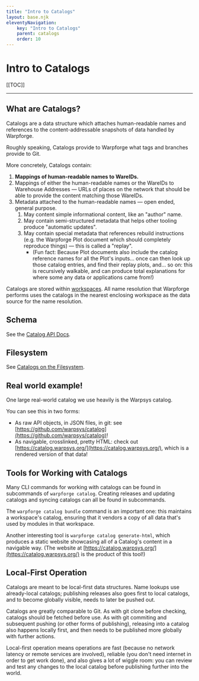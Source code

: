 ```yaml
---
title: "Intro to Catalogs"
layout: base.njk
eleventyNavigation:
    key: "Intro to Catalogs"
    parent: catalogs
    order: 10
---
```


Intro to Catalogs
=================

[[TOC]]

---



What are Catalogs?
------------------

Catalogs are a data structure which attaches human-readable names and references to the content-addressable snapshots of data handled by Warpforge.

Roughly speaking, Catalogs provide to Warpforge what tags and branches provide to Git.

More concretely, Catalogs contain:

1. **Mappings of human-readable names to WareIDs.**
2. Mappings of either the human-readable names or the WareIDs to Warehouse Addresses — URLs of places on the network that should be able to provide the content matching those WareIDs.
3. Metadata attached to the human-readable names — open ended, general purpose.
    1. May content simple informational content, like an "author" name.
    2. May contain semi-structured metadata that helps other tooling produce "automatic updates".
    3. May contain special metadata that references rebuild instructions (e.g. the Warpforge Plot document which should completely reproduce things) — this is called a "replay".
        - (Fun fact: Because Plot documents also include the catalog reference names for all the Plot's inputs... once can then look up those catalog entries, and find their replay plots, and... so on: this is recursively walkable, and can produce total explanations for where some any data or applications came from!)

Catalogs are stored within [workspaces](/warpforge/workspaces/).
All name resolution that Warpforge performs uses the catalogs in the nearest enclosing workspace as the data source for the name resolution.



Schema
------

See the [Catalog API Docs](./catalog-schema.md).



Filesystem
----------

See [Catalogs on the Filesystem](./catalogs-on-the-filesystem.md).



Real world example!
-------------------

One large real-world catalog we use heavily is the Warpsys catalog.

You can see this in two forms:

- As raw API objects, in JSON files, in git: see [https://github.com/warpsys/catalog](https://github.com/warpsys/catalog)!
- As navigable, crosslinked, pretty HTML: check out [https://catalog.warpsys.org/](https://catalog.warpsys.org/), which is a rendered version of that data!



Tools for Working with Catalogs
-------------------------------

Many CLI commands for working with catalogs can be found in subcommands of `warpforge catalog`.
Creating releases and updating catalogs and syncing catalogs can all be found in subcommands.

The `warpforge catalog bundle` command is an important one:
this maintains a workspace's catalog, ensuring that it vendors a copy of all data that's used by modules in that workspace.

Another interesting tool is `warpforge catalog generate-html`,
which produces a static website showcasing all of a Catalog's content in a navigable way.
(The website at [https://catalog.warpsys.org/](https://catalog.warpsys.org/) is the product of this tool!)



Local-First Operation
---------------------

Catalogs are meant to be local-first data structures.
Name lookups use already-local catalogs;
publishing releases also goes first to local catalogs, and to become globally visible, needs to later be pushed out.

Catalogs are greatly comparable to Git.
As with git clone before checking, catalogs should be fetched before use.
As with git commiting and subsequent pushing (or other forms of publishing),
releasing into a catalog also happens locally first, and then needs to be published more globally with further actions.

Local-first operation means operations are fast (because no network latency or remote services are involved),
reliable (you don't need internet in order to get work done),
and also gives a lot of wiggle room: you can review and test any changes to the local catalog before publishing further into the world.
